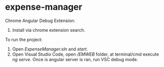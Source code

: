 # expense-manager

Chrome Angular Debug Extension:
1. Install via chrome extension search.

To run the project:
1. Open *ExpenseManager.sln* and *start*.
2. Open Visual Studio Code, open */EMWEB* folder, at terminal/cmd execute *ng serve*. Once is angular server is ran, run VSC debug mode.

